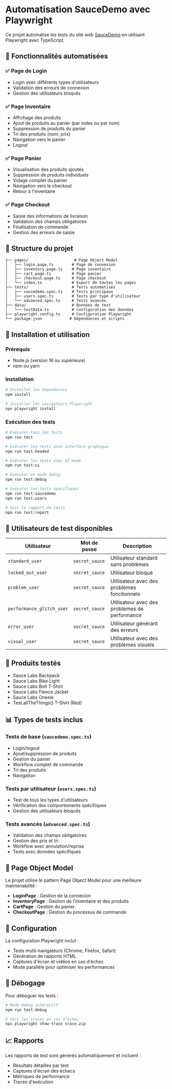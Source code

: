# Automatisation SauceDemo avec Playwright

Ce projet automatise les tests du site web [SauceDemo](https://www.saucedemo.com/) en utilisant Playwright avec TypeScript.

## 🎯 Fonctionnalités automatisées

### ✅ Page de Login
- Login avec différents types d'utilisateurs
- Validation des erreurs de connexion
- Gestion des utilisateurs bloqués

### ✅ Page Inventaire
- Affichage des produits
- Ajout de produits au panier (par index ou par nom)
- Suppression de produits du panier
- Tri des produits (nom, prix)
- Navigation vers le panier
- Logout

### ✅ Page Panier
- Visualisation des produits ajoutés
- Suppression de produits individuels
- Vidage complet du panier
- Navigation vers le checkout
- Retour à l'inventaire

### ✅ Page Checkout
- Saisie des informations de livraison
- Validation des champs obligatoires
- Finalisation de commande
- Gestion des erreurs de saisie

## 📁 Structure du projet

```
├── pages/                    # Page Object Model
│   ├── login.page.ts        # Page de connexion
│   ├── inventory.page.ts    # Page inventaire
│   ├── cart.page.ts         # Page panier
│   ├── checkout.page.ts     # Page checkout
│   └── index.ts             # Export de toutes les pages
├── tests/                   # Tests automatisés
│   ├── saucedemo.spec.ts    # Tests principaux
│   ├── users.spec.ts        # Tests par type d'utilisateur
│   └── advanced.spec.ts     # Tests avancés
├── data/                    # Données de test
│   └── testData.ts          # Configuration des données
├── playwright.config.ts     # Configuration Playwright
└── package.json            # Dépendances et scripts
```

## 🚀 Installation et utilisation

### Prérequis
- Node.js (version 16 ou supérieure)
- npm ou yarn

### Installation
```bash
# Installer les dépendances
npm install

# Installer les navigateurs Playwright
npx playwright install
```

### Exécution des tests

```bash
# Exécuter tous les tests
npm run test

# Exécuter les tests avec interface graphique
npm run test:headed

# Exécuter les tests avec UI mode
npm run test:ui

# Exécuter en mode debug
npm run test:debug

# Exécuter les tests spécifiques
npm run test:saucedemo
npm run test:users

# Voir le rapport de tests
npm run test:report
```

## 👥 Utilisateurs de test disponibles

| Utilisateur | Mot de passe | Description |
|-------------|--------------|-------------|
| `standard_user` | `secret_sauce` | Utilisateur standard sans problèmes |
| `locked_out_user` | `secret_sauce` | Utilisateur bloqué |
| `problem_user` | `secret_sauce` | Utilisateur avec des problèmes fonctionnels |
| `performance_glitch_user` | `secret_sauce` | Utilisateur avec des problèmes de performance |
| `error_user` | `secret_sauce` | Utilisateur générant des erreurs |
| `visual_user` | `secret_sauce` | Utilisateur avec des problèmes visuels |

## 🛒 Produits testés

- Sauce Labs Backpack
- Sauce Labs Bike Light
- Sauce Labs Bolt T-Shirt
- Sauce Labs Fleece Jacket
- Sauce Labs Onesie
- Test.allTheThings() T-Shirt (Red)

## 📊 Types de tests inclus

### Tests de base (`saucedemo.spec.ts`)
- Login/logout
- Ajout/suppression de produits
- Gestion du panier
- Workflow complet de commande
- Tri des produits
- Navigation

### Tests par utilisateur (`users.spec.ts`)
- Test de tous les types d'utilisateurs
- Vérification des comportements spécifiques
- Gestion des utilisateurs bloqués

### Tests avancés (`advanced.spec.ts`)
- Validation des champs obligatoires
- Gestion des prix et tri
- Workflow avec annulation/reprise
- Tests avec données spécifiques

## 🎨 Page Object Model

Le projet utilise le pattern Page Object Model pour une meilleure maintenabilité :

- **LoginPage** : Gestion de la connexion
- **InventoryPage** : Gestion de l'inventaire et des produits
- **CartPage** : Gestion du panier
- **CheckoutPage** : Gestion du processus de commande

## 📝 Configuration

La configuration Playwright inclut :
- Tests multi-navigateurs (Chrome, Firefox, Safari)
- Génération de rapports HTML
- Captures d'écran et vidéos en cas d'échec
- Mode parallèle pour optimiser les performances

## 🐛 Débogage

Pour déboguer les tests :
```bash
# Mode debug interactif
npm run test:debug

# Voir les traces en cas d'échec
npx playwright show-trace trace.zip
```

## 📈 Rapports

Les rapports de test sont générés automatiquement et incluent :
- Résultats détaillés par test
- Captures d'écran des échecs
- Métriques de performance
- Traces d'exécution
